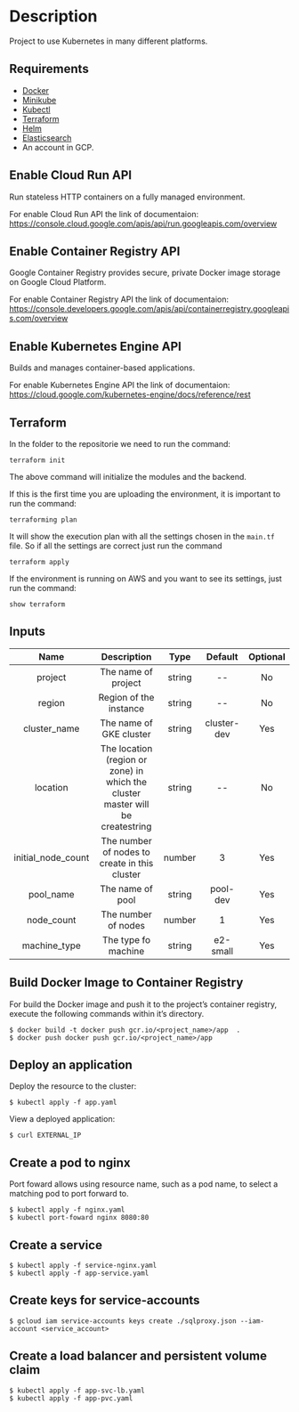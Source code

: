 # Description

Project to use Kubernetes in many different platforms.

## Requirements

- [Docker](https://docs.docker.com/desktop/mac/apple-silicon/)
- [Minikube](https://minikube.sigs.k8s.io/docs/start/)
- [Kubectl](https://kubernetes.io/docs/tasks/tools/install-kubectl-macos/)
- [Terraform](https://www.terraform.io/downloads)
- [Helm](https://github.com/helm/helm/releases/tag/v3.8.2)
- [Elasticsearch](https://artifacthub.io/packages/helm/elastic/elasticsearch)
- An account in GCP.

## Enable Cloud Run API

Run stateless HTTP containers on a fully managed environment.

For enable Cloud Run API the link of documentaion: https://console.cloud.google.com/apis/api/run.googleapis.com/overview

## Enable Container Registry API

Google Container Registry provides secure, private Docker image storage on Google Cloud Platform. 

For enable Container Registry API the link of documentaion: https://console.developers.google.com/apis/api/containerregistry.googleapis.com/overview

## Enable Kubernetes Engine API

Builds and manages container-based applications.

For enable Kubernetes Engine API the link of documentaion: https://cloud.google.com/kubernetes-engine/docs/reference/rest

## Terraform
In the folder to the repositorie we need to run the command: 

``` ssh
terraform init
```
The above command will initialize the modules and the backend.

If this is the first time you are uploading the environment, it is important to run the command:

``` ssh
terraforming plan
```
It will show the execution plan with all the settings chosen in the ```main.tf``` file. So if all the settings are correct just run the command

 ``` ssh
terraform apply
 ```

If the environment is running on AWS and you want to see its settings, just run the command:

``` ssh
show terraform
```

## Inputs

|Name|Description|Type|Default|Optional|
|:-:|:-:|:-:|:-:|:-:|
|project|The name of project|string|--|No|
|region|Region of the instance|string|--|No|
|cluster_name|The name of GKE cluster|string|cluster-dev|Yes|
|location|The location (region or zone) in which the cluster master will be createstring|string|--|No|
|initial_node_count|The number of nodes to create in this cluster|number|3|Yes|
|pool_name|The name of pool|string|pool-dev|Yes|
|node_count|The number of nodes|number|1|Yes| 
|machine_type|The type fo machine|string|e2-small|Yes

## Build Docker Image to Container Registry

For build the Docker image and push it to the project’s container registry, execute the following commands within it’s directory.

``` ssh
$ docker build -t docker push gcr.io/<project_name>/app  .
$ docker push docker push gcr.io/<project_name>/app 
```

## Deploy an application

Deploy the resource to the cluster: 

``` ssh
$ kubectl apply -f app.yaml
```

View a deployed application:

``` ssh
$ curl EXTERNAL_IP
```

## Create a pod to nginx

Port foward allows using resource name, such as a pod name, to select a matching pod to port forward to.

``` ssh
$ kubectl apply -f nginx.yaml
$ kubectl port-foward nginx 8080:80
```

## Create a service

``` ssh
$ kubectl apply -f service-nginx.yaml
$ kubectl apply -f app-service.yaml
```

## Create keys for service-accounts

``` ssh
$ gcloud iam service-accounts keys create ./sqlproxy.json --iam-account <service_account>
```

## Create a load balancer and persistent volume claim

``` ssh
$ kubectl apply -f app-svc-lb.yaml
$ kubectl apply -f app-pvc.yaml
```